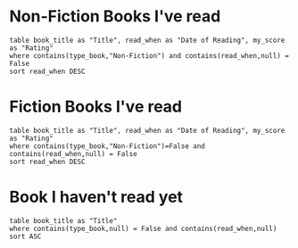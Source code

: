 # Non-Fiction Books I've read

```dataview
table book_title as "Title", read_when as "Date of Reading", my_score as "Rating"
where contains(type_book,"Non-Fiction") and contains(read_when,null) = False
sort read_when DESC
```

# Fiction Books I've read

```dataview
table book_title as "Title", read_when as "Date of Reading", my_score as "Rating"
where contains(type_book,"Non-Fiction")=False and contains(read_when,null) = False
sort read_when DESC
```


# Book I haven't read yet
```dataview
table book_title as "Title" 
where contains(type_book,null) = False and contains(read_when,null)
sort ASC
```
